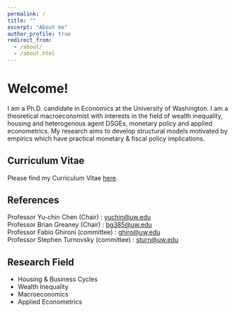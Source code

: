 ```yaml
---
permalink: /
title: ""
excerpt: "About me"
author_profile: true
redirect_from: 
  - /about/
  - /about.html
---
```


Welcome! 
======
I am a Ph.D. candidate in Economics at the University of Washington.
I am a theoretical macroeconomist with interests in the field of wealth inequality, housing and heterogenous agent DSGEs, monetary policy and applied econometrics. My research aims to develop structural models motivated by empirics which have practical monetary & fiscal policy implications. 

Curriculum Vitae
------
Please find my Curriculum Vitae [here](https://github.com/rdatta2-code.github.io/files/CV_Rajarshi_Datta.pdf).


References
------
Professor Yu-chin Chen (Chair) : [yuchin@uw.edu](mailto:yuchin@uw.edu) <br/>
Professor Brian Greaney (Chair) : [bg385@uw.edu](mailto:bg385@uw.edu) <br/>
Professor Fabio Ghironi (committee) : [ghiro@uw.edu](mailto:ghiro@uw.edu) <br/>
Professor Stephen Turnovsky (committee) : [sturn@uw.edu](mailto:sturn@uw.edu) <br/>

Research Field
------
* Housing & Business Cycles
* Wealth Inequality
* Macroeconomics
* Applied Econometrics

  
